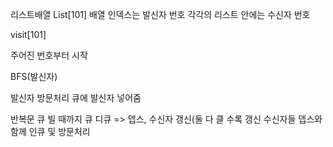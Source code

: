 리스트배열
List[101]
배열 인덱스는 발신자 번호
각각의 리스트 안에는 수신자 번호

visit[101]

주어진 번호부터 시작

BFS(발신자)

발신자 방문처리
큐에 발신자 넣어줌

반복문 큐 빌 때까지
큐 디큐 => 뎁스, 수신자 갱신(둘 다 클 수록 갱신
수신자들 뎁스와 함께 인큐 및 방문처리


